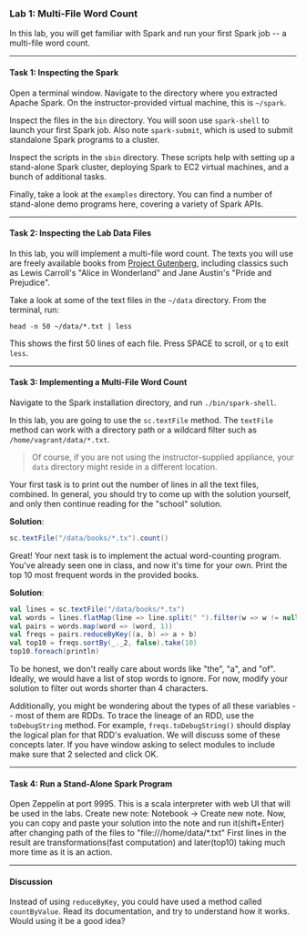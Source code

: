 ### Lab 1: Multi-File Word Count

In this lab, you will get familiar with Spark and run your first Spark job -- a multi-file word count.

___

#### Task 1: Inspecting the Spark

Open a terminal window. Navigate to the directory where you extracted Apache Spark. On the instructor-provided virtual machine, this is `~/spark`.

Inspect the files in the `bin` directory. You will soon use `spark-shell` to launch your first Spark job. Also note `spark-submit`, which is used to submit standalone Spark programs to a cluster.

Inspect the scripts in the `sbin` directory. These scripts help with setting up a stand-alone Spark cluster, deploying Spark to EC2 virtual machines, and a bunch of additional tasks.

Finally, take a look at the `examples` directory. You can find a number of stand-alone demo programs here, covering a variety of Spark APIs.

___

#### Task 2: Inspecting the Lab Data Files

In this lab, you will implement a multi-file word count. The texts you will use are freely available books from [Project Gutenberg](http://www.gutenberg.org), including classics such as Lewis Carroll's "Alice in Wonderland" and Jane Austin's "Pride and Prejudice".

Take a look at some of the text files in the `~/data` directory. From the terminal, run:

```
head -n 50 ~/data/*.txt | less
```

This shows the first 50 lines of each file. Press SPACE to scroll, or `q` to exit `less`.

___

#### Task 3: Implementing a Multi-File Word Count

Navigate to the Spark installation directory, and run `./bin/spark-shell`. 

In this lab, you are going to use the `sc.textFile` method. 
The `textFile` method can work with a directory path or a wildcard filter such as `/home/vagrant/data/*.txt`.

> Of course, if you are not using the instructor-supplied appliance, your `data` directory might reside in a different location.

Your first task is to print out the number of lines in all the text files, combined. In general, you should try to come up with the solution yourself, and only then continue reading for the "school" solution.

**Solution**:

```scala
sc.textFile("/data/books/*.tx").count()
```

Great! Your next task is to implement the actual word-counting program. You've already seen one in class, and now it's time for your own. Print the top 10 most frequent words in the provided books.

**Solution**:

```scala
val lines = sc.textFile("/data/books/*.tx")
val words = lines.flatMap(line => line.split(" ").filter(w => w != null && !w.isEmpty))
val pairs = words.map(word => (word, 1))
val freqs = pairs.reduceByKey((a, b) => a + b)
val top10 = freqs.sortBy(_._2, false).take(10)
top10.foreach(println)
```

To be honest, we don't really care about words like "the", "a", and "of". Ideally, we would have a list of stop words to ignore. For now, modify your solution to filter out words shorter than 4 characters.

Additionally, you might be wondering about the types of all these variables -- most of them are RDDs. To trace the lineage of an RDD, use the `toDebugString` method. For example, `freqs.toDebugString()` should display the logical plan for that RDD's evaluation. We will discuss some of these concepts later. If you have window asking to select modules to include make sure that 2 selected and click OK.

___

#### Task 4: Run a Stand-Alone Spark Program

Open Zeppelin at port 9995. This is a scala interpreter with web UI that will be used in the labs.
Create new note: Notebook -> Create new note.
Now, you can copy and paste your solution into the note and run it(shift+Enter) after changing path of the files to "file:///home/data/*.txt"
First lines in the result are transformations(fast computation) and later(top10) taking much more time as it is an action.
___

#### Discussion

Instead of using `reduceByKey`, you could have used a method called `countByValue`. Read its documentation, and try to understand how it works. Would using it be a good idea?
